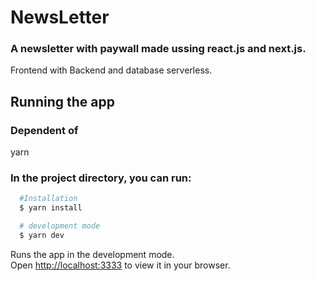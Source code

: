 # NewsLetter 

### A newsletter with paywall made ussing react.js and next.js.
Frontend with Backend and database serverless.

## Running the app

### Dependent of 
yarn

### In the project directory, you can run:

```bash
  #Installation
  $ yarn install

  # development mode
  $ yarn dev
```

Runs the app in the development mode.\
Open [http://localhost:3333](http://localhost:3333) to view it in your browser.
